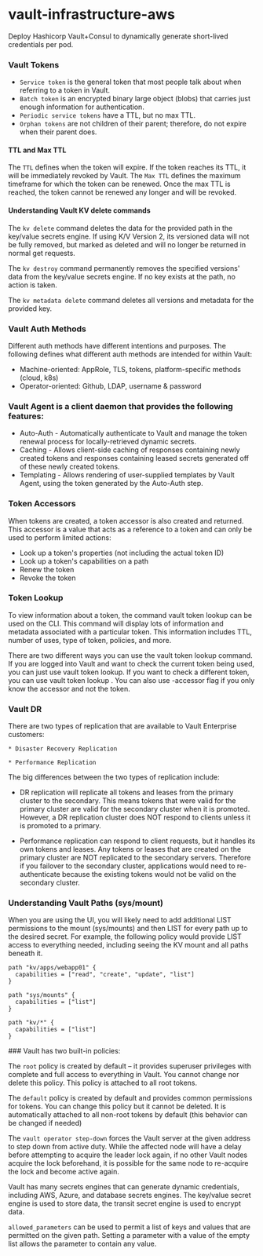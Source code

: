 # vault-infrastructure-aws
Deploy Hashicorp Vault+Consul to dynamically generate short-lived credentials per pod.

### Vault Tokens
- `Service token` is the general token that most people talk about when referring to a token in Vault.
- `Batch token` is an encrypted binary large object (blobs) that carries just enough information for authentication.
- `Periodic service tokens` have a TTL, but no max TTL.
- `Orphan tokens` are not children of their parent; therefore, do not expire when their parent does.

#### TTL and Max TTL
The `TTL` defines when the token will expire. If the token reaches its TTL, it will be immediately revoked by Vault. The `Max TTL` defines the maximum timeframe for which the token can be renewed. Once the max TTL is reached, the token cannot be renewed any longer and will be revoked.

#### Understanding Vault KV delete commands
The `kv delete` command deletes the data for the provided path in the key/value secrets engine. If using K/V Version 2, its versioned data will not be fully removed, but marked as deleted and will no longer be returned in normal get requests.

The `kv destroy` command permanently removes the specified versions' data from the key/value secrets engine. If no key exists at the path, no action is taken.

The `kv metadata delete` command deletes all versions and metadata for the provided key.

### Vault Auth Methods

Different auth methods have different intentions and purposes. The following defines what different auth methods are intended for within Vault:
-  Machine-oriented: AppRole, TLS, tokens, platform-specific methods (cloud, k8s)
-  Operator-oriented: Github, LDAP, username & password

### Vault Agent is a client daemon that provides the following features:

- Auto-Auth - Automatically authenticate to Vault and manage the token renewal process for locally-retrieved dynamic secrets.
- Caching - Allows client-side caching of responses containing newly created tokens and responses containing leased secrets generated off of these newly created tokens.
- Templating - Allows rendering of user-supplied templates by Vault Agent, using the token generated by the Auto-Auth step.

### Token Accessors

When tokens are created, a token accessor is also created and returned. This accessor is a value that acts as a reference to a token and can only be used to perform limited actions:

  - Look up a token's properties (not including the actual token ID)
  - Look up a token's capabilities on a path
  - Renew the token
  - Revoke the token

### Token Lookup
To view information about a token, the command vault token lookup can be used on the CLI. This command will display lots of information and metadata associated with a particular token. This information includes TTL, number of uses, type of token, policies, and more.

There are two different ways you can use the vault token lookup command. If you are logged into Vault and want to check the current token being used, you can just use vault token lookup. If you want to check a different token, you can use vault token lookup <token>. You can also use -accessor flag if you only know the accessor and not the token.


### Vault DR
There are two types of replication that are available to Vault Enterprise customers:

    * Disaster Recovery Replication

    * Performance Replication

The big differences between the two types of replication include:

  * DR replication will replicate all tokens and leases from the primary cluster to the secondary. This means tokens that were valid for the primary cluster are valid for the secondary cluster when it is promoted. However, a DR replication cluster does NOT respond to clients unless it is promoted to a primary.

  * Performance replication can respond to client requests, but it handles its own tokens and leases. Any tokens or leases that are created on the primary cluster are NOT replicated to the secondary servers. Therefore if you failover to the secondary cluster, applications would need to re-authenticate because the existing tokens would not be valid on the secondary cluster.

### Understanding Vault Paths (sys/mount)
When you are using the UI, you will likely need to add additional LIST permissions to the mount (sys/mounts) and then LIST for every path up to the desired secret. For example, the following policy would provide LIST access to everything needed, including seeing the KV mount and all paths beneath it.

```
path "kv/apps/webapp01" {
  capabilities = ["read", "create", "update", "list"]
}
 
path "sys/mounts" {
  capabilities = ["list"]
}
 
path "kv/*" {
  capabilities = ["list"]
}
```


### Vault has two built-in policies:

The `root` policy is created by default – it provides superuser privileges with complete and full access to everything in Vault. You cannot change nor delete this policy. This policy is attached to all root tokens.

The `default` policy is created by default and provides common permissions for tokens. You can change this policy but it cannot be deleted. It is automatically attached to all non-root tokens by default (this behavior can be changed if needed)


The `vault operator step-down` forces the Vault server at the given address to step down from active duty. While the affected node will have a delay before attempting to acquire the leader lock again, if no other Vault nodes acquire the lock beforehand, it is possible for the same node to re-acquire the lock and become active again.


Vault has many secrets engines that can generate dynamic credentials, including AWS, Azure, and database secrets engines. The key/value secret engine is used to store data, the transit secret engine is used to encrypt data.

`allowed_parameters` can be used to permit a list of keys and values that are permitted on the given path. Setting a parameter with a value of the empty list allows the parameter to contain any value.
